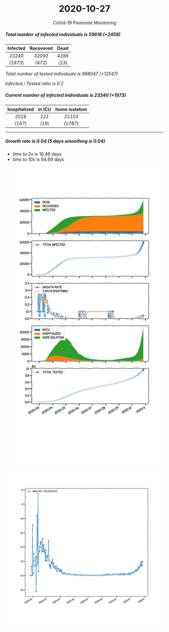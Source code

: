 <div align='center'>

# 2020-10-27
CoVid-19 Piemonte Monitoring
</div>

##### Total number of infected individuals is 59618 (+2458)
Infected | Recovered | Dead
:---: | :---: | :---:
*23240* | *32092* | *4286*
*(1973*) | *(472*) | (*13*)

*Total number of tested individuals is 968047 (+12547)*

*Infected / Tested ratio is 0.2*
##### Current number of infected individuals is 23240 (+1973)
hospitalized | in ICU | home isolation
:---: | :---: | :---:
*2016* |*121* |*21103*
*(167*) |*(19*) |*(1787*)
***
##### Growth rate is 0.04 (5 days smoothing is 0.04)
- *time to 2x* is 16.46 days
- *time to 10x* is 54.69 days
![stats][stats]

![infected_normalized][infected_normalized]

[stats]: stats_Piemonte.png
[infected_normalized]: infected_normalized_Piemonte.png
